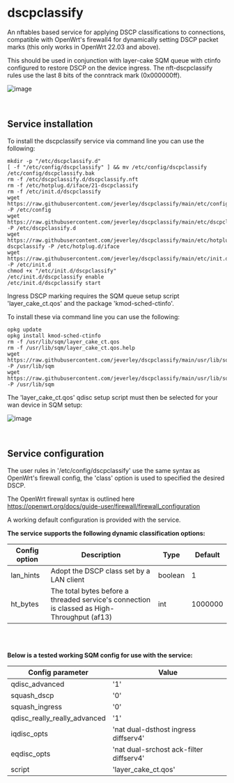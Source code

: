 # dscpclassify
An nftables based service for applying DSCP classifications to connections, compatible with OpenWrt's firewall4 for dynamically setting DSCP packet marks (this only works in OpenWrt 22.03 and above).

This should be used in conjunction with layer-cake SQM queue with ctinfo configured to restore DSCP on the device ingress.
The nft-dscpclassify rules use the last 8 bits of the conntrack mark (0x000000ff).

![image](https://user-images.githubusercontent.com/46714706/188151111-9167e54d-482e-4584-b43b-0759e0ad7561.png)

<br />

## Service installation
To install the dscpclassify service via command line you can use the following:

```
mkdir -p "/etc/dscpclassify.d"
[ -f "/etc/config/dscpclassify" ] && mv /etc/config/dscpclassify /etc/config/dscpclassify.bak
rm -f /etc/dscpclassify.d/dscpclassify.nft
rm -f /etc/hotplug.d/iface/21-dscpclassify
rm -f /etc/init.d/dscpclassify
wget https://raw.githubusercontent.com/jeverley/dscpclassify/main/etc/config/dscpclassify -P /etc/config
wget https://raw.githubusercontent.com/jeverley/dscpclassify/main/etc/dscpclassify.d/dscpclassify.nft -P /etc/dscpclassify.d
wget https://raw.githubusercontent.com/jeverley/dscpclassify/main/etc/hotplug.d/iface/21-dscpclassify -P /etc/hotplug.d/iface
wget https://raw.githubusercontent.com/jeverley/dscpclassify/main/etc/init.d/dscpclassify -P /etc/init.d
chmod +x "/etc/init.d/dscpclassify"
/etc/init.d/dscpclassify enable
/etc/init.d/dscpclassify start
```

Ingress DSCP marking requires the SQM queue setup script 'layer_cake_ct.qos' and the package 'kmod-sched-ctinfo'.

To install these via command line you can use the following:

```
opkg update
opkg install kmod-sched-ctinfo
rm -f /usr/lib/sqm/layer_cake_ct.qos
rm -f /usr/lib/sqm/layer_cake_ct.qos.help
wget https://raw.githubusercontent.com/jeverley/dscpclassify/main/usr/lib/sqm/layer_cake_ct.qos -P /usr/lib/sqm
wget https://raw.githubusercontent.com/jeverley/dscpclassify/main/usr/lib/sqm/layer_cake_ct.qos.help -P /usr/lib/sqm
```

The 'layer_cake_ct.qos' qdisc setup script must then be selected for your wan device in SQM setup:

![image](https://user-images.githubusercontent.com/46714706/190709086-c2e820ed-11ed-4be4-8e57-fba4ab6db190.png)


<br />

## Service configuration
The user rules in '/etc/config/dscpclassify' use the same syntax as OpenWrt's firewall config, the 'class' option is used to specified the desired DSCP.

The OpenWrt firewall syntax is outlined here https://openwrt.org/docs/guide-user/firewall/firewall_configuration

A working default configuration is provided with the service.

**The service supports the following dynamic classification options:**

|  Config option | Description  | Type  | Default  |
|---|---|---|---|
| lan_hints | Adopt the DSCP class set by a LAN client  | boolean  |  1 |
| ht_bytes  | The total bytes before a threaded service's connection is classed as High-Throughput (af13)  | int  |  1000000 |

<br />
<br />

**Below is a tested working SQM config for use with the service:**

| Config parameter | Value |
| ----------- | ----------- |
| qdisc_advanced | '1' |
| squash_dscp | '0' |
| squash_ingress | '0' |
| qdisc_really_really_advanced | '1' |
| iqdisc_opts | 'nat dual-dsthost ingress diffserv4' |
| eqdisc_opts | 'nat dual-srchost ack-filter diffserv4' |
| script | 'layer_cake_ct.qos'
